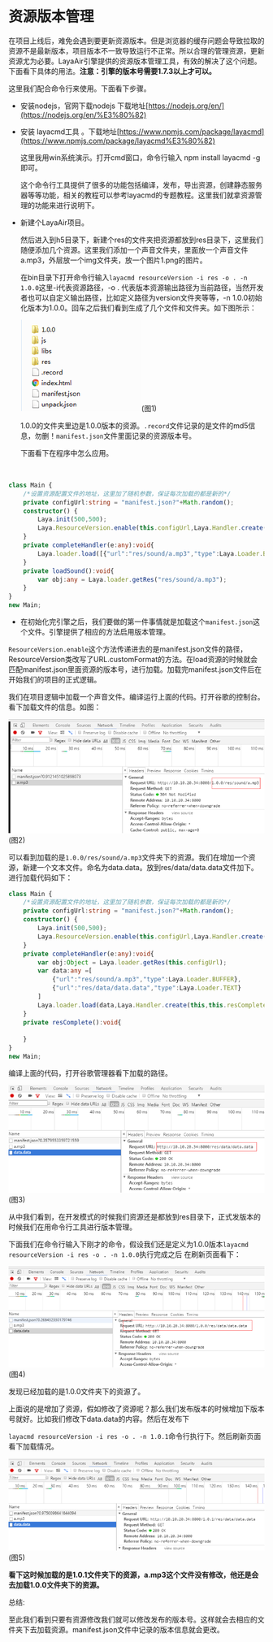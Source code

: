 # 资源版本管理

在项目上线后，难免会遇到要更新资源版本。但是浏览器的缓存问题会导致拉取的资源不是最新版本，项目版本不一致导致运行不正常。所以合理的管理资源，更新资源尤为必要。LayaAir引擎提供的资源版本管理工具，有效的解决了这个问题。下面看下具体的用法。**注意：引擎的版本号需要1.7.3以上才可以。**

 这里我们配合命令行来使用。下面看下步骤。

- 安装nodejs，官网下载nodejs 下载地址[https://nodejs.org/en/](https://nodejs.org/en/%E3%80%82)

- 安装 layacmd工具 。下载地址[https://www.npmjs.com/package/layacmd](https://www.npmjs.com/package/layacmd%E3%80%82)

  这里我用win系统演示。打开cmd窗口，命令行输入 npm install layacmd -g 即可。

  这个命令行工具提供了很多的功能包括编译，发布，导出资源，创建静态服务器等等功能，相关的教程可以参考layacmd的专题教程。这里我们就拿资源管理的功能来进行说明下。

- 新建个LayaAir项目。

  然后进入到h5目录下，新建个res的文件夹把资源都放到res目录下，这里我们随便添加几个资源。这里我们添加一个声音文件夹，里面放一个声音文件a.mp3，外层放一个img文件夹，放一个图片1.png的图片。

  在bin目录下打开命令行输入`layacmd resourceVersion -i res -o . -n 1.0.0`这里-i代表资源路径，-o . 代表版本资源输出路径为当前路径，当然开发者也可以自定义输出路径，比如定义路径为version文件夹等等，-n 1.0.0初始化版本为1.0.0。回车之后我们看到生成了几个文件和文件夹。如下图所示：

  ![1](img/1.png)(图1)</br>

  1.0.0的文件夹里边是1.0.0版本的资源。`.record`文件记录的是文件的md5信息，勿删！`manifest.json`文件里面记录的资源版本号。

  下面看下在程序中怎么应用。

  ​


```typescript
class Main {
    /*设置资源配置文件的地址，这里加了随机参数，保证每次加载的都是新的*/
    private configUrl:string = "manifest.json?"+Math.random();
    constructor() {
        Laya.init(500,500);
        Laya.ResourceVersion.enable(this.configUrl,Laya.Handler.create(this,this.completeHandler));
    }
    private completeHandler(e:any):void{
        Laya.loader.load([{"url":"res/sound/a.mp3","type":Laya.Loader.BUFFER}],Laya.Handler.create(this,this.loadSound));
    }
    private loadSound():void{
        var obj:any = Laya.loader.getRes("res/sound/a.mp3");
    }
}
new Main;
```

- 在初始化完引擎之后，我们要做的第一件事情就是加载这个`manifest.json`这个文件。引擎提供了相应的方法启用版本管理。

`ResourceVersion.enable`这个方法传递进去的是manifest.json文件的路径，ResourceVersion类改写了URL.customFormat的方法。在load资源的时候就会匹配manifest.json里面资源的版本号，进行加载。加载完manifest.json文件后在开始我们的项目的正式逻辑。

 我们在项目逻辑中加载一个声音文件。编译运行上面的代码。打开谷歌的控制台。看下加载文件的信息。如图：

![2](img/2.png)(图2)</br>

可以看到加载的是`1.0.0/res/sound/a.mp3`文件夹下的资源。我们在增加一个资源，新建一个文本文件。命名为data.data。放到res/data/data.data文件加下。进行加载代码如下：

```typescript
class Main {
    /*设置资源配置文件的地址，这里加了随机参数，保证每次加载的都是新的*/
    private configUrl:string = "manifest.json?"+Math.random();
    constructor() {
        Laya.init(500,500);
        Laya.ResourceVersion.enable(this.configUrl,Laya.Handler.create(this,this.completeHandler));
    }
    private completeHandler(e:any):void{
        var obj:Object = Laya.loader.getRes(this.configUrl);
        var data:any =[
            {"url":"res/sound/a.mp3","type":Laya.Loader.BUFFER},
            {"url":"res/data/data.data","type":Laya.Loader.TEXT}
        ]
        Laya.loader.load(data,Laya.Handler.create(this,this.resComplete));
    }
    private resComplete():void{
        
    }
}
new Main;
```

编译上面的代码，打开谷歌管理器看下加载的路径。

![3](img/3.png)(图3)</br>

从中我们看到，在开发模式的时候我们资源还是都放到res目录下，正式发版本的时候我们在用命令行工具进行版本管理。

下面我们在命令行输入下刚才的命令，假设我们还是定义为1.0.0版本`layacmd resourceVersion -i res -o . -n 1.0.0`执行完成之后 在刷新页面看下：

![4](img/4.png)(图4)</br>

发现已经加载的是1.0.0文件夹下的资源了。

上面说的是增加了资源，假如修改了资源呢？那么我们发布版本的时候增加下版本号就好。比如我们修改下data.data的内容。然后在发布下

`layacmd resourceVersion -i res -o . -n 1.0.1`命令行执行下。然后刷新页面看下加载情况。

![5](img/5.png)(图5)</br>

 **看下这时候加载的是1.0.1文件夹下的资源，a.mp3这个文件没有修改，他还是会去加载1.0.0文件夹下的资源。**

 总结:

 至此我们看到只要有资源修改我们就可以修改发布的版本号。这样就会去相应的文件夹下去加载资源。manifest.json文件中记录的版本信息就会更改。